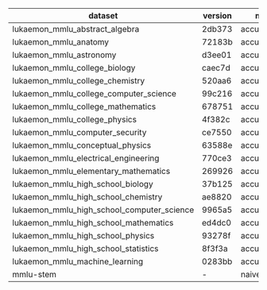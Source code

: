 | dataset | version | metric | mode | q3bft_q_hf |
|----- | ----- | ----- | ----- | -----|
| lukaemon_mmlu_abstract_algebra | 2db373 | accuracy | gen | 4.00 |
| lukaemon_mmlu_anatomy | 72183b | accuracy | gen | 5.19 |
| lukaemon_mmlu_astronomy | d3ee01 | accuracy | gen | 4.61 |
| lukaemon_mmlu_college_biology | caec7d | accuracy | gen | 4.86 |
| lukaemon_mmlu_college_chemistry | 520aa6 | accuracy | gen | 3.00 |
| lukaemon_mmlu_college_computer_science | 99c216 | accuracy | gen | 7.00 |
| lukaemon_mmlu_college_mathematics | 678751 | accuracy | gen | 3.00 |
| lukaemon_mmlu_college_physics | 4f382c | accuracy | gen | 3.92 |
| lukaemon_mmlu_computer_security | ce7550 | accuracy | gen | 4.00 |
| lukaemon_mmlu_conceptual_physics | 63588e | accuracy | gen | 4.26 |
| lukaemon_mmlu_electrical_engineering | 770ce3 | accuracy | gen | 3.45 |
| lukaemon_mmlu_elementary_mathematics | 269926 | accuracy | gen | 3.70 |
| lukaemon_mmlu_high_school_biology | 37b125 | accuracy | gen | 5.81 |
| lukaemon_mmlu_high_school_chemistry | ae8820 | accuracy | gen | 4.43 |
| lukaemon_mmlu_high_school_computer_science | 9965a5 | accuracy | gen | 9.00 |
| lukaemon_mmlu_high_school_mathematics | ed4dc0 | accuracy | gen | 3.70 |
| lukaemon_mmlu_high_school_physics | 93278f | accuracy | gen | 3.31 |
| lukaemon_mmlu_high_school_statistics | 8f3f3a | accuracy | gen | 6.02 |
| lukaemon_mmlu_machine_learning | 0283bb | accuracy | gen | 3.57 |
| mmlu-stem | - | naive_average | gen | 4.57 |
